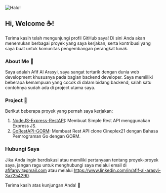 ![Halo!]([https://i.pinimg.com/originals/17/07/46/17074670b1d2d663fe3521a03f40c37c.gif](https://media1.giphy.com/media/Cg9oeBXqFayCq26ggf/source.gif))

## Hi, Welcome ☕!

Terima kasih telah mengunjungi profil GitHub saya! Di sini Anda akan menemukan berbagai proyek yang saya kerjakan, serta kontribusi yang saya buat untuk komunitas pengembangan perangkat lunak.

### About Me 📖
Saya adalah Afif Al Arasyi, saya sangat tertarik dengan dunia web development khususnya pada bagian backend developer. Saya memiiliki beberapa kemampuan yang cocok di dalam bidang backend, salah satu contohnya sudah ada di project utama saya.

### Project 💼
Berikut beberapa proyek yang pernah saya kerjakan:
1. [NodeJS-Express-RestAPI](https://github.com/Arasy41/nodejs-express-restapi): Membuat Simple Rest API menggunakan Express JS.
2. [GoRestAPI-GORM](https://github.com/Arasy41/golang-restapi-gorm): Membuat Rest API clone Cineplex21 dengan Bahasa Pemrograman Go dengan GORM.

### Hubungi Saya
Jika Anda ingin berdiskusi atau memiliki pertanyaan tentang proyek-proyek saya, jangan ragu untuk menghubungi saya melalui email di afifarsyi@gmail.com atau melalui https://www.linkedin.com/in/afif-al-arasyi-3a7254290.

Terima kasih atas kunjungan Anda! 👋

